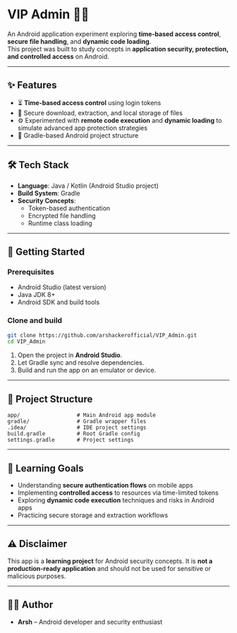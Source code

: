 # VIP Admin 📱🔐

An Android application experiment exploring **time-based access control**, **secure file handling**, and **dynamic code loading**.  
This project was built to study concepts in **application security, protection, and controlled access** on Android.

---

## ✨ Features
- ⏳ **Time-based access control** using login tokens  
- 🔑 Secure download, extraction, and local storage of files  
- ⚙️ Experimented with **remote code execution** and **dynamic loading** to simulate advanced app protection strategies  
- 📂 Gradle-based Android project structure  

---

## 🛠️ Tech Stack
- **Language**: Java / Kotlin (Android Studio project)  
- **Build System**: Gradle  
- **Security Concepts**:
  - Token-based authentication  
  - Encrypted file handling  
  - Runtime class loading  

---

## 🚀 Getting Started

### Prerequisites
- Android Studio (latest version)  
- Java JDK 8+  
- Android SDK and build tools  

### Clone and build
```bash
git clone https://github.com/arshackerofficial/VIP_Admin.git
cd VIP_Admin
````

1. Open the project in **Android Studio**.
2. Let Gradle sync and resolve dependencies.
3. Build and run the app on an emulator or device.

---

## 📂 Project Structure

```
app/                  # Main Android app module
gradle/               # Gradle wrapper files
.idea/                # IDE project settings
build.gradle          # Root Gradle config
settings.gradle       # Project settings
```

---

## 📖 Learning Goals

* Understanding **secure authentication flows** on mobile apps
* Implementing **controlled access** to resources via time-limited tokens
* Exploring **dynamic code execution** techniques and risks in Android apps
* Practicing secure storage and extraction workflows

---

## ⚠️ Disclaimer

This app is a **learning project** for Android security concepts.
It is **not a production-ready application** and should not be used for sensitive or malicious purposes.

---

## 👨‍💻 Author

* **Arsh** – Android developer and security enthusiast
